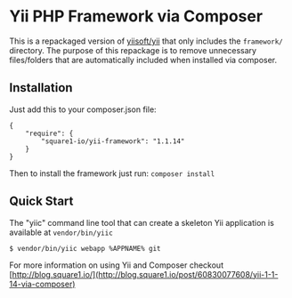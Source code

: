 Yii PHP Framework via Composer
===

This is a repackaged version of [yiisoft/yii](https://github.com/yiisoft/yii) that only includes the `framework/` directory.
The purpose of this repackage is to remove unnecessary files/folders that are automatically included when installed via composer.


Installation
------------

Just add this to your composer.json file:

    {
        "require": {
            "square1-io/yii-framework": "1.1.14"
        }
    }

Then to install the framework just run:
`composer install`


Quick Start
-----------

The "yiic" command line tool that can create a skeleton Yii application is available at `vendor/bin/yiic`

    $ vendor/bin/yiic webapp %APPNAME% git



For more information on using Yii and Composer checkout [http://blog.square1.io/](http://blog.square1.io/post/60830077608/yii-1-1-14-via-composer)
